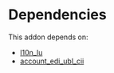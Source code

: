 # Dependencies

This addon depends on:

- [l10n_lu](../../../../../oca-ocb-l10n_europe/odoo-bringout-oca-ocb-l10n_lu)
- [account_edi_ubl_cii](../../../../../oca-ocb-accounting/odoo-bringout-oca-ocb-account_edi_ubl_cii)

